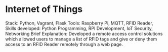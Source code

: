 # Internet of Things
Stack: Python, Vagrant, Flask
Tools: Raspberry Pi, MQTT, RFID Reader, 
Skills developed: Python Programming, RPI Development, IoT Security, Networking
Brief Explanation: Developed a remote access control solutions which allowed users to manage a list of RFID tags and give or deny them access to an RFID Reader remotely through a web page.